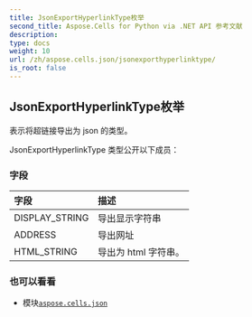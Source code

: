 ```yaml
---
title: JsonExportHyperlinkType枚举
second_title: Aspose.Cells for Python via .NET API 参考文献
description:
type: docs
weight: 10
url: /zh/aspose.cells.json/jsonexporthyperlinktype/
is_root: false
---
```

## JsonExportHyperlinkType枚举
表示将超链接导出为 json 的类型。



JsonExportHyperlinkType 类型公开以下成员：

### 字段
|字段|描述|
| :- | :- |
| DISPLAY_STRING |导出显示字符串|
| ADDRESS |导出网址|
| HTML_STRING |导出为 html 字符串。|



### 也可以看看
* 模块[`aspose.cells.json`](..)
